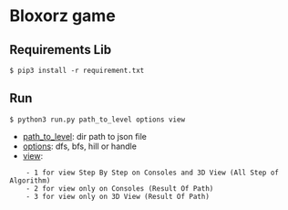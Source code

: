 # Bloxorz game
## Requirements Lib
```
$ pip3 install -r requirement.txt
```
## Run
```
$ python3 run.py path_to_level options view
```
* [path_to_level](): dir path to json file
* [options](): dfs, bfs, hill or handle
* [view]():
```
    - 1 for view Step By Step on Consoles and 3D View (All Step of Algorithm)
    - 2 for view only on Consoles (Result Of Path)
    - 3 for view only on 3D View (Result Of Path)
```

